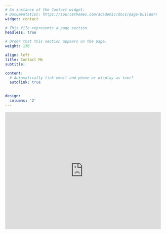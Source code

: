 ```yaml
---
# An instance of the Contact widget.
# Documentation: https://sourcethemes.com/academic/docs/page-builder/
widget: contact

# This file represents a page section.
headless: true

# Order that this section appears on the page.
weight: 130

align: left
title: Contact Me
subtitle:

content:
  # Automatically link email and phone or display as text?
  autolink: true

  
design:
  columns: '2'
---
```

<style>
    .google-maps {
        position: relative;
        padding-bottom: 75%; // This is the aspect ratio
        height: 0;
        overflow: hidden;
    }
    .google-maps iframe {
        position: absolute;
        top: 0;
        left: 0;
        width: 100% !important;
        height: 100% !important;
    }
</style>

<div class="google-maps">
    <iframe src="https://www.google.com/maps/embed?pb=!1m18!1m12!1m3!1d3102.8723295350364!2d-92.33226038484517!3d38.9497449514623!2m3!1f0!2f0!3f0!3m2!1i1024!2i768!4f13.1!3m3!1m2!1s0x87dcb7c5c5978b3d%3A0xf7ac560c262ce7a9!2sLocust%20Street%20Bldg%2C%20Columbia%2C%20MO%2065201!5e0!3m2!1sen!2sus!4v1661963514054!5m2!1sen!2sus" width="600" height="450" style="border:0;" allowfullscreen="" loading="lazy" referrerpolicy="no-referrer-when-downgrade"></iframe>
</div>
